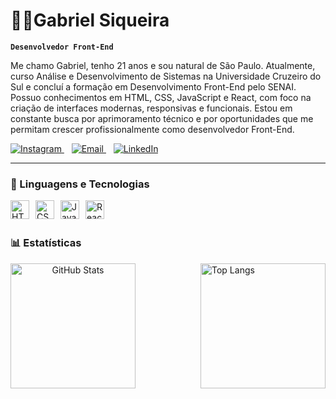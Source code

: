 # 👨‍💻Gabriel Siqueira

**`Desenvolvedor Front-End `**

Me chamo Gabriel, tenho 21 anos e sou natural de São Paulo. Atualmente, curso Análise e Desenvolvimento de Sistemas na Universidade Cruzeiro do Sul e concluí a formação em Desenvolvimento Front-End pelo SENAI. Possuo conhecimentos em HTML, CSS, JavaScript e React, com foco na criação de interfaces modernas, responsivas e funcionais. Estou em constante busca por aprimoramento técnico e por oportunidades que me permitam crescer profissionalmente como desenvolvedor Front-End.

<p align="left">
  <a href="https://www.instagram.com/siqueira__gabriel/" target="_blank">
    <img src="https://img.shields.io/badge/Instagram-%23E4405F.svg?style=for-the-badge&logo=instagram&logoColor=white" alt="Instagram" />
  </a>&nbsp;&nbsp;
  <a href="mailto:gabriel_ssiqueira@hotmail.com" target="_blank">
    <img src="https://img.shields.io/badge/Email-D14836.svg?style=for-the-badge&logo=gmail&logoColor=white" alt="Email" />
  </a>&nbsp;&nbsp;
  <a href="https://www.linkedin.com/in/devgabrielsiqueira/" target="_blank">
    <img src="https://img.shields.io/badge/LinkedIn-%230077B5.svg?style=for-the-badge&logo=linkedin&logoColor=white" alt="LinkedIn" />
  </a>
</p>

---
### 🤖 Linguagens e Tecnologias
<img 
  align="left" 
  alt="HTML"
  title="HTML" 
  width="30px" 
  style="margin-right: 10px;"   
  src="https://cdn.jsdelivr.net/gh/devicons/devicon@latest/icons/html5/html5-original.svg" />

<img 
  align="left" 
  alt="CSS"
  title="CSS" 
  width="30px" 
  style="margin-right: 10px;" 
  src="https://cdn.jsdelivr.net/gh/devicons/devicon@latest/icons/css3/css3-original.svg" />

<img 
  align="left" 
  alt="JavaScript"
  title="JavaScript" 
  width="30px" 
  style="margin-right: 10px;" 
  src="https://cdn.jsdelivr.net/gh/devicons/devicon@latest/icons/javascript/javascript-original.svg" />

<img
  align="left" 
  alt="React"
  title="React" 
  width="30px" 
  style="margin-right: 10px;" 
  src="https://cdn.jsdelivr.net/gh/devicons/devicon@latest/icons/react/react-original.svg" />


<br/>
<br/>

### 📊 Estatísticas

<p align="center">
  <img 
    align="left" 
    alt="GitHub Stats" 
    height="200" 
    style="padding-right: 10px;" 
    src="https://github-readme-stats.vercel.app/api?username=DevGabrielSiqueira&show_icons=true&theme=tokyonight&include_all_commits=true&locale=pt-br" 
  />

  <img 
    align="right" 
    alt="Top Langs" 
    height="200" 
    src="https://github-readme-stats.vercel.app/api/top-langs/?username=DevGabrielSiqueira&theme=tokyonight&layout=compact&custom_title=Tecnologias&langs_count=9" 
  />
</p>



          
          
          
          


          

